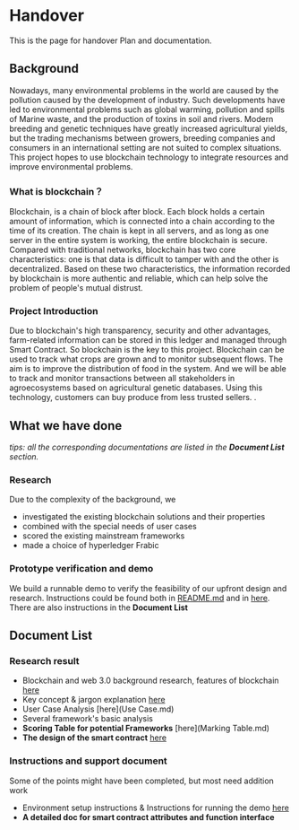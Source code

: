 # Handover
This is the page for handover Plan and documentation.

## Background
Nowadays, many environmental problems in the world are caused by the pollution caused by the development of industry. Such developments have led to environmental problems such as global warming, pollution and spills of Marine waste, and the production of toxins in soil and rivers. Modern breeding and genetic techniques have greatly increased agricultural yields, but the trading mechanisms between growers, breeding companies and consumers in an international setting are not suited to complex situations. This project hopes to use blockchain technology to integrate resources and improve environmental problems.
 
### What is blockchain？
Blockchain, is a chain of block after block. Each block holds a certain amount of information, which is connected into a chain according to the time of its creation. The chain is kept in all servers, and as long as one server in the entire system is working, the entire blockchain is secure. Compared with traditional networks, blockchain has two core characteristics: one is that data is difficult to tamper with and the other is decentralized. Based on these two characteristics, the information recorded by blockchain is more authentic and reliable, which can help solve the problem of people's mutual distrust.
 
### Project Introduction
Due to blockchain's high transparency, security and other advantages, farm-related information can be stored in this ledger and managed through Smart Contract. So blockchain is the key to this project. Blockchain can be used to track what crops are grown and to monitor subsequent flows. The aim is to improve the distribution of food in the system. And we will be able to track and monitor transactions between all stakeholders in agroecosystems based on agricultural genetic databases. Using this technology, customers can buy produce from less trusted sellers.
.
## What we have done
*tips: all the corresponding documentations are listed in the **Document List** section.*


### Research
Due to the complexity of the background, we 
* investigated the existing blockchain solutions and their properties
* combined with the special needs of user cases
* scored the existing mainstream frameworks 
* made a choice of hyperledger Frabic

### Prototype verification and demo
We build a runnable demo to verify the feasibility of our upfront design and research. Instructions could be found both in [README.md](../README.md) and in [here](https://github.com/miaopasei/Echological-Fabric). There are also instructions in the **Document List**


## Document List

### Research result

 * Blockchain and web 3.0 background research, features of blockchain [here](https://drive.google.com/drive/folders/1YRU4e9wxteqresc-8SsQJsLGbED3jUC4?usp=sharing)
 * Key concept & jargon explanation [here](https://drive.google.com/file/d/12j2g2QvZbf0IG7Yi3cElLsT73gm3fM2v/view?usp=sharing)
 * User Case Analysis [here](Use Case.md)
 * Several framework's basic analysis
 * **Scoring Table for potential Frameworks** [here](Marking Table.md)
 * **The design of the smart contract** [here](https://drive.google.com/drive/folders/1xrtKy2vr3tDIEFu_wnWS--A-lX8aphG6?usp=sharing)

### Instructions and support document

Some of the points might have been completed, but most need addition work

 * Environment setup instructions & Instructions for running the demo [here](https://docs.google.com/document/d/1xNRu_D3oOBDc6Rgwk3oFXko0hw1WknP4/edit?usp=share_link&ouid=114992695747060651714&rtpof=true&sd=true)
 * **A detailed doc for smart contract attributes and function interface**
 

